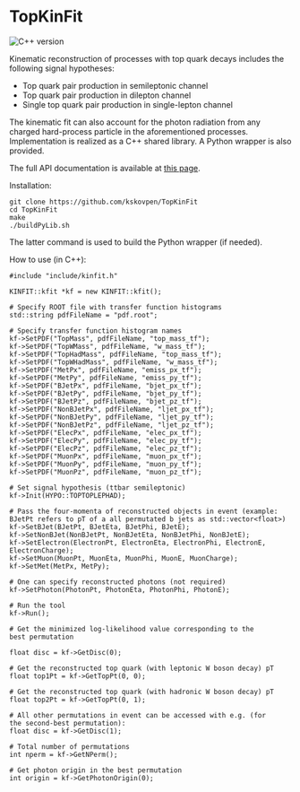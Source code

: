 # TopKinFit

![C++ version](https://img.shields.io/badge/C++-11-blue.svg)

Kinematic reconstruction of processes with top quark decays includes
the following signal hypotheses:

- Top quark pair production in semileptonic channel
- Top quark pair production in dilepton channel
- Single top quark pair production in single-lepton channel

The kinematic fit can also account for the photon radiation from any
charged hard-process particle in the aforementioned processes.
Implementation is realized as a C++ shared library. A Python wrapper
is also provided.

The full API documentation is available at [this page](io).

Installation:

```
git clone https://github.com/kskovpen/TopKinFit
cd TopKinFit
make
./buildPyLib.sh
```

The latter command is used to build the Python wrapper (if needed).

How to use (in C++):

```
#include "include/kinfit.h"

KINFIT::kfit *kf = new KINFIT::kfit();

# Specify ROOT file with transfer function histograms
std::string pdfFileName = "pdf.root";

# Specify transfer function histogram names
kf->SetPDF("TopMass", pdfFileName, "top_mass_tf");
kf->SetPDF("TopWMass", pdfFileName, "w_mass_tf");
kf->SetPDF("TopHadMass", pdfFileName, "top_mass_tf");
kf->SetPDF("TopWHadMass", pdfFileName, "w_mass_tf");
kf->SetPDF("MetPx", pdfFileName, "emiss_px_tf");
kf->SetPDF("MetPy", pdfFileName, "emiss_py_tf");
kf->SetPDF("BJetPx", pdfFileName, "bjet_px_tf");
kf->SetPDF("BJetPy", pdfFileName, "bjet_py_tf");
kf->SetPDF("BJetPz", pdfFileName, "bjet_pz_tf");
kf->SetPDF("NonBJetPx", pdfFileName, "ljet_px_tf");
kf->SetPDF("NonBJetPy", pdfFileName, "ljet_py_tf");
kf->SetPDF("NonBJetPz", pdfFileName, "ljet_pz_tf");
kf->SetPDF("ElecPx", pdfFileName, "elec_px_tf");
kf->SetPDF("ElecPy", pdfFileName, "elec_py_tf");
kf->SetPDF("ElecPz", pdfFileName, "elec_pz_tf");
kf->SetPDF("MuonPx", pdfFileName, "muon_px_tf");
kf->SetPDF("MuonPy", pdfFileName, "muon_py_tf");
kf->SetPDF("MuonPz", pdfFileName, "muon_pz_tf");

# Set signal hypothesis (ttbar semileptonic)
kf->Init(HYPO::TOPTOPLEPHAD);

# Pass the four-momenta of reconstructed objects in event (example:
BJetPt refers to pT of a all permutated b jets as std::vector<float>)
kf->SetBJet(BJetPt, BJetEta, BJetPhi, BJetE);
kf->SetNonBJet(NonBJetPt, NonBJetEta, NonBJetPhi, NonBJetE);
kf->SetElectron(ElectronPt, ElectronEta, ElectronPhi, ElectronE, ElectronCharge);
kf->SetMuon(MuonPt, MuonEta, MuonPhi, MuonE, MuonCharge);
kf->SetMet(MetPx, MetPy);

# One can specify reconstructed photons (not required)
kf->SetPhoton(PhotonPt, PhotonEta, PhotonPhi, PhotonE);

# Run the tool
kf->Run();

# Get the minimized log-likelihood value corresponding to the
best permutation

float disc = kf->GetDisc(0);

# Get the reconstructed top quark (with leptonic W boson decay) pT
float top1Pt = kf->GetTopPt(0, 0);

# Get the reconstructed top quark (with hadronic W boson decay) pT
float top2Pt = kf->GetTopPt(0, 1);

# All other permutations in event can be accessed with e.g. (for
the second-best permutation):
float disc = kf->GetDisc(1);

# Total number of permutations
int nperm = kf->GetNPerm();

# Get photon origin in the best permutation
int origin = kf->GetPhotonOrigin(0);

```
